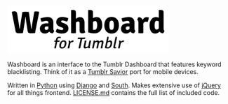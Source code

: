 ![Washboard](static/images/washboard-logo.png)

Washboard is an interface to the Tumblr Dashboard that features keyword blacklisting.
Think of it as a [Tumblr Savior](http://bjornstar.com/tumblr-savior) port for mobile devices.

Written in [Python](http://python.org) using [Django](https://www.djangoproject.com/) and [South](http://south.aeracode.org/).
Makes extensive use of [jQuery](http://jquery.com) for all things frontend.
[LICENSE.md](/LICENSE.md) contains the full list of included code.
